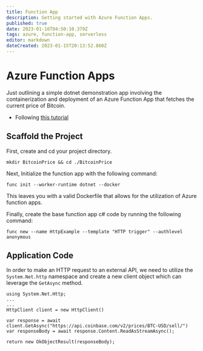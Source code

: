 ```yaml
---
title: Function App
description: Getting started with Azure Function Apps. 
published: true
date: 2023-01-16T04:50:10.379Z
tags: azure, function-app, serverless
editor: markdown
dateCreated: 2023-01-15T20:13:52.860Z
---
```


# Azure Function Apps

Just outlining a simple dotnet demonstration app involving the containerization and deployment of an Azure Function App that fetches the current price of Bitcoin. 

- Following [this tutorial](https://learn.microsoft.com/en-us/azure/azure-functions/functions-create-function-linux-custom-image?tabs=in-process%2Cbash%2Cazure-cli&pivots=programming-language-csharp)

## Scaffold the Project

First, create and cd your project directory. 

```
mkdir BitcoinPrice && cd ./BitcoinPrice
```

Next, Initialize the function app with the following command: 

```
func init --worker-runtime dotnet --docker
```

This leaves you with a valid Dockerfile that allows for the utilization of Azure function apps. 

Finally, create the base function app c# code by running the following command: 

```
func new --name HttpExample --template "HTTP trigger" --authlevel anonymous
```

## Application Code

In order to make an HTTP request to an external API, we need to utilize the `System.Net.http` namespace and create a new client object which can leverage the `GetAsync` method. 

```
using System.Net.Http;
...
...
HttpClient client = new HttpClient()

var response = await client.GetAsync("https://api.coinbase.com/v2/prices/BTC-USD/sell/")
var responseBody = await response.Content.ReadAsStreamAsync();

return new OkObjectResult(responseBody);
```